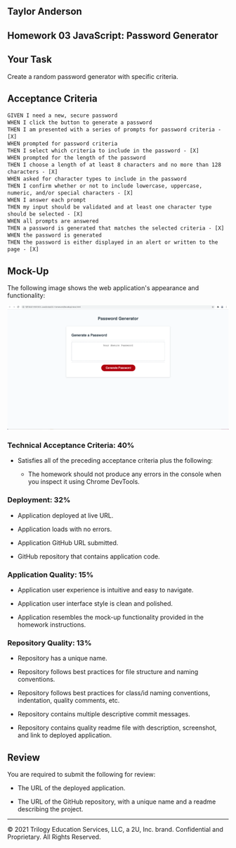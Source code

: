 ## Taylor Anderson
## Homework 03 JavaScript: Password Generator

## Your Task

Create a random password generator with specific criteria. 

## Acceptance Criteria

```
GIVEN I need a new, secure password
WHEN I click the button to generate a password
THEN I am presented with a series of prompts for password criteria - [X]
WHEN prompted for password criteria
THEN I select which criteria to include in the password - [X]
WHEN prompted for the length of the password
THEN I choose a length of at least 8 characters and no more than 128 characters - [X]
WHEN asked for character types to include in the password
THEN I confirm whether or not to include lowercase, uppercase, numeric, and/or special characters - [X]
WHEN I answer each prompt
THEN my input should be validated and at least one character type should be selected - [X]
WHEN all prompts are answered
THEN a password is generated that matches the selected criteria - [X]
WHEN the password is generated
THEN the password is either displayed in an alert or written to the page - [X]
```

## Mock-Up

The following image shows the web application's appearance and functionality:

![Screenshot of Deployed applicaiton".](screenshot.png)

### Technical Acceptance Criteria: 40%

* Satisfies all of the preceding acceptance criteria plus the following:

  * The homework should not produce any errors in the console when you inspect it using Chrome DevTools.

### Deployment: 32%

* Application deployed at live URL.

* Application loads with no errors.

* Application GitHub URL submitted.

* GitHub repository that contains application code.

### Application Quality: 15%

* Application user experience is intuitive and easy to navigate.

* Application user interface style is clean and polished.

* Application resembles the mock-up functionality provided in the homework instructions.

### Repository Quality: 13%

* Repository has a unique name.

* Repository follows best practices for file structure and naming conventions.

* Repository follows best practices for class/id naming conventions, indentation, quality comments, etc.

* Repository contains multiple descriptive commit messages.

* Repository contains quality readme file with description, screenshot, and link to deployed application.

## Review

You are required to submit the following for review:

* The URL of the deployed application.

* The URL of the GitHub repository, with a unique name and a readme describing the project.

- - -
© 2021 Trilogy Education Services, LLC, a 2U, Inc. brand. Confidential and Proprietary. All Rights Reserved.

